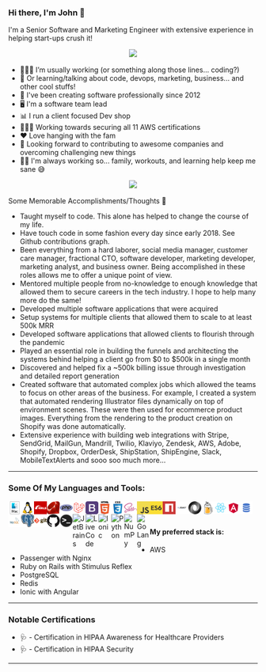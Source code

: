### Hi there, I'm John 👋

I'm a Senior Software and Marketing Engineer with extensive experience in helping start-ups crush it!

<p align="center"><img src="https://media.giphy.com/media/l0HlHFRbmaZtBRhXG/source.gif"></p>

- 👨🏻‍💻 I’m usually working (or something along those lines... coding?)
- 📖 Or learning/talking about code, devops, marketing, business... and other cool stuffs!
- 🍻 I've been creating software professionally since 2012
- 🖥 I'm a software team lead
- 📊 I run a client focused Dev shop
- 🤷🏻‍♂️ Working towards securing all 11 AWS certifications
- ♥️ Love hanging with the fam
- 🎯 Looking forward to contributing to awesome companies and overcoming challenging new things
- 🏋🏼‍️ I'm always working so... family, workouts, and learning help keep me sane 😅

<p align="center"><img src="https://raw.githubusercontent.com/jr180180/jr180180/master/workout.gif"></p>

Some Memorable Accomplishments/Thoughts 🤔
- Taught myself to code. This alone has helped to change the course of my life.
- Have touch code in some fashion every day since early 2018. See Github contributions graph.
- Been everything from a hard laborer, social media manager, customer care manager, fractional CTO, software developer, marketing developer, marketing analyst, and business owner. Being accomplished in these roles allows me to offer a unique point of view.
- Mentored multiple people from no-knowledge to enough knowledge that allowed them to secure careers in the tech industry. I hope to help many more do the same!
- Developed multiple software applications that were acquired
- Setup systems for multiple clients that allowed them to scale to at least 500k MRR
- Developed software applications that allowed clients to flourish through the pandemic
- Played an essential role in building the funnels and architecting the systems behind helping a client go from $0 to $500k in a single month
- Discovered and helped fix a ~500k billing issue through investigation and detailed report generation
- Created software that automated complex jobs which allowed the teams to focus on other areas of the business. For example, I created a system that automated rendering Illustrator files dynamically on top of environment scenes. These were then used for ecommerce product images. Everything from the rendering to the product creation on Shopify was done automatically.
- Extensive experience with building web integrations with Stripe, SendGrid, MailGun, Mandrill, Twilio, Klaviyo, Zendesk, AWS, Adobe, Shopify, Dropbox, OrderDesk, ShipStation, ShipEngine, Slack, MobileTextAlerts and sooo soo much more...

---

### Some Of My Languages and Tools:

[<img align="left" alt="MacOS" width="26px" src="https://raw.githubusercontent.com/github/explore/80688e429a7d4ef2fca1e82350fe8e3517d3494d/topics/macos/macos.png" />][mac]
[<img align="left" alt="Linux" width="26px" src="https://raw.githubusercontent.com/github/explore/80688e429a7d4ef2fca1e82350fe8e3517d3494d/topics/linux/linux.png" />][linux]
[<img align="left" alt="Rails" width="26px" src="https://raw.githubusercontent.com/github/explore/80688e429a7d4ef2fca1e82350fe8e3517d3494d/topics/rails/rails.png" />][rails]
[<img align="left" alt="Ruby" width="26px" src="https://raw.githubusercontent.com/github/explore/80688e429a7d4ef2fca1e82350fe8e3517d3494d/topics/ruby/ruby.png" />][ruby]
[<img align="left" alt="PHP" width="26px" src="https://raw.githubusercontent.com/github/explore/80688e429a7d4ef2fca1e82350fe8e3517d3494d/topics/php/php.png" />][php]
[<img align="left" alt="Laravel" width="26px" src="https://raw.githubusercontent.com/github/explore/80688e429a7d4ef2fca1e82350fe8e3517d3494d/topics/laravel/laravel.png" />][laravel]
[<img align="left" alt="Bootstrap" width="26px" src="https://raw.githubusercontent.com/github/explore/80688e429a7d4ef2fca1e82350fe8e3517d3494d/topics/bootstrap/bootstrap.png" />][bootstrap]
[<img align="left" alt="HTML5" width="26px" src="https://raw.githubusercontent.com/github/explore/80688e429a7d4ef2fca1e82350fe8e3517d3494d/topics/html/html.png" />][html]
[<img align="left" alt="CSS3" width="26px" src="https://raw.githubusercontent.com/github/explore/80688e429a7d4ef2fca1e82350fe8e3517d3494d/topics/css/css.png" />][css]
[<img align="left" alt="Sass" width="26px" src="https://raw.githubusercontent.com/github/explore/80688e429a7d4ef2fca1e82350fe8e3517d3494d/topics/sass/sass.png" />][sass]
[<img align="left" alt="JavaScript" width="26px" src="https://raw.githubusercontent.com/github/explore/80688e429a7d4ef2fca1e82350fe8e3517d3494d/topics/javascript/javascript.png" />][javascript]
[<img align="left" alt="ES6" width="26px" src="https://raw.githubusercontent.com/github/explore/80688e429a7d4ef2fca1e82350fe8e3517d3494d/topics/es6/es6.png" />][javascript]
[<img align="left" alt="NPM" width="26px" src="https://raw.githubusercontent.com/github/explore/80688e429a7d4ef2fca1e82350fe8e3517d3494d/topics/npm/npm.png" />][npm]
[<img align="left" alt="jQuery" width="26px" src="https://raw.githubusercontent.com/github/explore/80688e429a7d4ef2fca1e82350fe8e3517d3494d/topics/jquery/jquery.png" />][jquery]
[<img align="left" alt="JSON" width="26px" src="https://raw.githubusercontent.com/github/explore/80688e429a7d4ef2fca1e82350fe8e3517d3494d/topics/json/json.png" />][json]
[<img align="left" alt="HomeBrew" width="26px" src="https://raw.githubusercontent.com/github/explore/80688e429a7d4ef2fca1e82350fe8e3517d3494d/topics/homebrew/homebrew.png" />][homebrew]
[<img align="left" alt="React" width="26px" src="https://raw.githubusercontent.com/github/explore/80688e429a7d4ef2fca1e82350fe8e3517d3494d/topics/react/react.png" />][react]
[<img align="left" alt="Angular" width="26px" src="https://raw.githubusercontent.com/github/explore/80688e429a7d4ef2fca1e82350fe8e3517d3494d/topics/angular/angular.png" />][angular]
[<img align="left" alt="SQL" width="26px" src="https://raw.githubusercontent.com/github/explore/80688e429a7d4ef2fca1e82350fe8e3517d3494d/topics/sql/sql.png" />][sql]
[<img align="left" alt="MySQL" width="26px" src="https://raw.githubusercontent.com/github/explore/80688e429a7d4ef2fca1e82350fe8e3517d3494d/topics/mysql/mysql.png" />][mysql]
[<img align="left" alt="PostgreSQL" width="26px" src="https://raw.githubusercontent.com/github/explore/80688e429a7d4ef2fca1e82350fe8e3517d3494d/topics/postgresql/postgresql.png" />][postgresql]
[<img align="left" alt="Git" width="26px" src="https://raw.githubusercontent.com/github/explore/80688e429a7d4ef2fca1e82350fe8e3517d3494d/topics/git/git.png" />][git]
[<img align="left" alt="GitHub" width="26px" src="https://raw.githubusercontent.com/github/explore/78df643247d429f6cc873026c0622819ad797942/topics/github/github.png" />][github]
[<img align="left" alt="Terminal" width="26px" src="https://raw.githubusercontent.com/github/explore/80688e429a7d4ef2fca1e82350fe8e3517d3494d/topics/terminal/terminal.png" />][unix]
[<img align="left" alt="JetBrains" width="26px" src="https://avatars0.githubusercontent.com/u/878437?s=25&v=4" />][jetbrains]
[<img align="left" alt="LiveCode" width="26px" src="https://avatars1.githubusercontent.com/u/3985749?s=25&v=4" />][livecode]
[<img align="left" alt="Ionic" width="26px" src="https://avatars0.githubusercontent.com/u/3171503?s=25&v=4" />][ionic]
[<img align="left" alt="Python" width="26px" src="https://avatars0.githubusercontent.com/u/1525981?s=25&v=4" />][python]
[<img align="left" alt="NumPy" width="26px" src="https://avatars3.githubusercontent.com/u/288276?s=25&v=4" />][numpy]
[<img align="left" alt="GoLang" width="26px" src="https://avatars1.githubusercontent.com/u/4314092?s=25&v=4" />][golang]
<br />
<br />

#### My preferred stack is:
- AWS
- Passenger with Nginx
- Ruby on Rails with Stimulus Reflex
- PostgreSQL
- Redis
- Ionic with Angular

---

### Notable Certifications

- 🩺 - Certification in HIPAA Awareness for Healthcare Providers
- 🩺 - Certification in HIPAA Security

---

[website]: https://johnsanchez.me
[youtube]: https://www.youtube.com/channel/UC9wPK-mYxiONaPFgx_9vuMw
[mac]: https://apple.com
[linux]: https://ubuntu.com/
[rails]: https://rubyonrails.org/
[ruby]: https://www.ruby-lang.org/en/
[php]: https://www.php.net/
[laravel]: https://laravel.io/
[bootstrap]: https://getbootstrap.com/
[html]: https://developer.mozilla.org/en-US/docs/Web/HTML
[css]: https://developer.mozilla.org/en-US/docs/Web/css
[sass]: https://sass-lang.com/
[javascript]: https://developer.mozilla.org/en-US/docs/Web/javascript
[npm]: https://npmjs.com/
[jquery]: https://jquery.com/
[json]: http://www.json.org/json-en.html
[homebrew]: https://brew.sh/
[react]: https://reactjs.org/
[angular]: https://angular.io/
[sql]: https://www.sqlite.org/index.html
[mysql]: https://www.mysql.com/
[postgresql]: https://www.postgresql.org/
[git]: https://git-scm.com/
[github]: https://github.com/
[unix]: http://www.unix.org/
[jetbrains]: https://jetbrains.com
[livecode]: https://livecode.com
[ionic]: https://ionic.io/
[python]: https://www.python.org/
[numpy]: https://numpy.org/
[golang]: https://golang.org/

